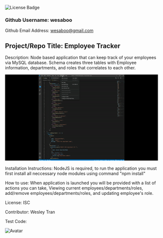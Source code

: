 
![License Badge](https://img.shields.io/badge/License-ISC-green.svg)

### Github Username: wesaboo

Github Email Address: wesaboo@gmail.com

## Project/Repo Title: Employee Tracker

Description: Node based application that can keep track of your employees via MySQL database. Schema creates three tables with Employee information, departments, and roles that correlates to each other.

![Screenshot](/assets/employee_tracker.gif)

Installation Instructions: NodeJS is required, to run the application you must first install all neccessary node modules using command "npm install"

How to use: When application is launched you will be provided with a list of actions you can take, Viewing current employees/departments/roles, add/remove employees/departments/roles, and updating employee's role.

License: ISC

Contributor: Wesley Tran

Test Code: 

![Avatar](https://avatars0.githubusercontent.com/u/60164964?v=4)
